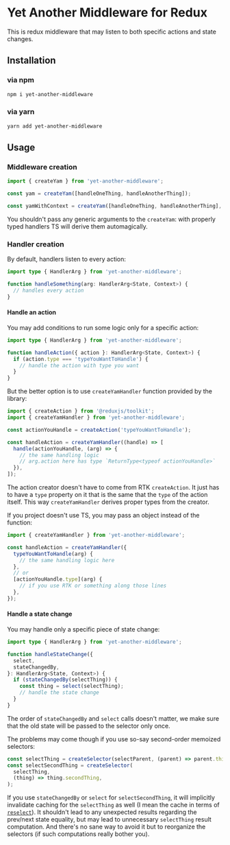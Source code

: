 # Yet Another Middleware for Redux

This is redux middleware that may listen to both specific actions and state changes.

## Installation

### via npm

```bash
npm i yet-another-middleware
```

### via yarn

```bash
yarn add yet-another-middleware
```

## Usage

### Middleware creation

```ts
import { createYam } from 'yet-another-middleware';

const yam = createYam([handleOneThing, handleAnotherThing]);

const yamWithContext = createYam([handleOneThing, handleAnotherThing], context);
```

You shouldn't pass any generic arguments to the `createYam`: with properly typed handlers TS will derive them automagically.

### Handler creation

By default, handlers listen to every action:

```ts
import type { HandlerArg } from 'yet-another-middleware';

function handleSomething(arg: HandlerArg<State, Context>) {
  // handles every action
}
```

#### Handle an action

You may add conditions to run some logic only for a specific action:

```ts
import type { HandlerArg } from 'yet-another-middleware';

function handleAction({ action }: HandlerArg<State, Context>) {
  if (action.type === 'typeYouWantToHandle') {
    // handle the action with type you want
  }
}
```

But the better option is to use `createYamHandler` function provided by the library:

```ts
import { createAction } from '@reduxjs/toolkit';
import { createYamHandler } from 'yet-another-middleware';

const actionYouHandle = createAction('typeYouWantToHandle');

const handleAction = createYamHandler((handle) => [
  handle(actionYouHandle, (arg) => {
    // the same handling logic
    // arg.action here has type `ReturnType<typeof actionYouHandle>`
  }),
]);
```

The action creator doesn't have to come from RTK `createAction`. It just has to have a `type` property on it that is the same that the `type` of the action itself. This way `createYamHandler` derives proper types from the creator.

If you project doesn't use TS, you may pass an object instead of the function:

```js
import { createYamHandler } from 'yet-another-middleware';

const handleAction = createYamHandler({
  typeYouWantToHandle(arg) {
    // the same handling logic here
  },
  // or
  [actionYouHandle.type](arg) {
    // if you use RTK or something along those lines
  },
});
```

#### Handle a state change

You may handle only a specific piece of state change:

```ts
import type { HandlerArg } from 'yet-another-middleware';

function handleStateChange({
  select,
  stateChangedBy,
}: HandlerArg<State, Context>) {
  if (stateChangedBy(selectThing)) {
    const thing = select(selectThing);
    // handle the state change
  }
}
```

The order of `stateChangedBy` and `select` calls doesn't matter, we make sure that the old state will be passed to the selector only once.

The problems may come though if you use so-say second-order memoized selectors:

```js
const selectThing = createSelector(selectParent, (parent) => parent.thing);
const selectSecondThing = createSelector(
  selectThing,
  (thing) => thing.secondThing,
);
```

If you use `stateChangedBy` or `select` for `selectSecondThing`, it will implicitly invalidate caching for the `selectThing` as well (I mean the cache in terms of [`reselect`](https://github.com/reduxjs/reselect)). It shouldn't lead to any unexpected results regarding the prev/next state equality, but may lead to unnecessary `selectThing` result computation. And there's no sane way to avoid it but to reorganize the selectors (if such computations really bother you).
